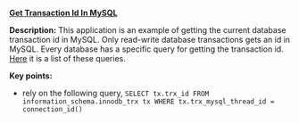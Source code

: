 **[Get Transaction Id In MySQL](https://github.com/andreipall/Spring-Boot-JPA/tree/master/HibernateSpringBootTransactionId)**
  
 **Description:** This application is an example of getting the current database transaction id in MySQL. Only read-write database transactions gets an id in MySQL. Every database has a specific query for getting the transaction id. [Here](https://vladmihalcea.com/current-database-transaction-id/) it is a list of these queries.

**Key points:**
- rely on the following query, `SELECT tx.trx_id FROM information_schema.innodb_trx tx WHERE tx.trx_mysql_thread_id = connection_id()`
